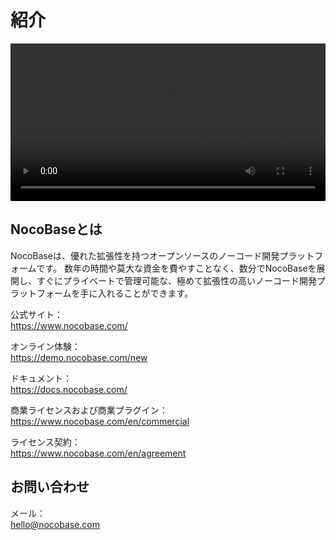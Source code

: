 # 紹介

<video width="100%" controls>
      <source src="https://static-docs.nocobase.com/NocoBase0510.mp4" type="video/mp4">
</video>

## NocoBaseとは

NocoBaseは、優れた拡張性を持つオープンソースのノーコード開発プラットフォームです。
数年の時間や莫大な資金を費やすことなく、数分でNocoBaseを展開し、すぐにプライベートで管理可能な、極めて拡張性の高いノーコード開発プラットフォームを手に入れることができます。

公式サイト：  
https://www.nocobase.com/

オンライン体験：  
https://demo.nocobase.com/new

ドキュメント：  
https://docs.nocobase.com/

商業ライセンスおよび商業プラグイン：  
https://www.nocobase.com/en/commercial

ライセンス契約：  
https://www.nocobase.com/en/agreement

## お問い合わせ  

メール：  
hello@nocobase.com


